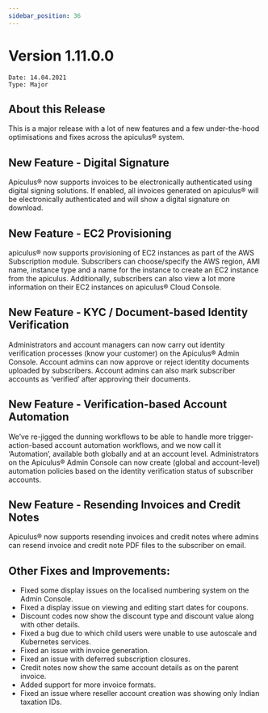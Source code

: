 ```yaml
---
sidebar_position: 36
---
```

# Version 1.11.0.0
```
Date: 14.04.2021
Type: Major
```

## About this Release

This is a major release with a lot of new features and a few under-the-hood optimisations and fixes across the apiculus® system.

## New Feature - Digital Signature

Apiculus® now supports invoices to be electronically authenticated using digital signing solutions. If enabled, all invoices generated on apiculus® will be electronically authenticated and will show a digital signature on download.

## New Feature - EC2 Provisioning

apiculus® now supports provisioning of EC2 instances as part of the AWS Subscription module. Subscribers can choose/specify the AWS region, AMI name, instance type and a name for the instance to create an EC2 instance from the apiculus. Additionally, subscribers can also view a lot more information on their EC2 instances on apiculus® Cloud Console.

## New Feature - KYC / Document-based Identity Verification

Administrators and account managers can now carry out identity verification processes (know your customer) on the Apiculus® Admin Console. Account admins can now approve or reject identity documents uploaded by subscribers. Account admins can also mark subscriber accounts as ‘verified’ after approving their documents.

## New Feature - Verification-based Account Automation

We’ve re-jigged the dunning workflows to be able to handle more trigger-action-based account automation workflows, and we now call it ‘Automation’, available both globally and at an account level. Administrators on the Apiculus® Admin Console can now create (global and account-level) automation policies based on the identity verification status of subscriber accounts.

## New Feature - Resending Invoices and Credit Notes

Apiculus® now supports resending invoices and credit notes where admins can resend invoice and credit note PDF files to the subscriber on email.

## Other Fixes and Improvements:

- Fixed some display issues on the localised numbering system on the Admin Console.
- Fixed a display issue on viewing and editing start dates for coupons.
- Discount codes now show the discount type and discount value along with other details.
- Fixed a bug due to which child users were unable to use autoscale and Kubernetes services.
- Fixed an issue with invoice generation.
- Fixed an issue with deferred subscription closures.
- Credit notes now show the same account details as on the parent invoice.
- Added support for more invoice formats.
- Fixed an issue where reseller account creation was showing only Indian taxation IDs.






